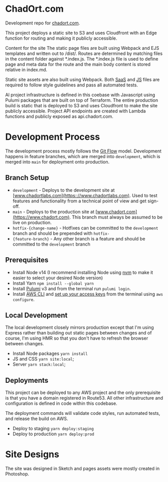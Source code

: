 ChadOrt.com
=======

Development repo for [chadort.com](https://www.chadort.com).

This project deploys a static site to S3 and uses Cloudfront with an Edge function for routing and making it publicly accessible. 

Content for the site 
The static page files are built using Webpack and EJS templates and written out to /dist/. Routes are determined by matching files in the content folder against *.index.js. The *.index.js file is used to define page and meta data for the route and the main body content is stored relative in index.md.

Static site assets are also built using Webpack. Both [SaaS](https://www.npmjs.com/package/@humanmade/stylelint-config) and [JS](https://www.npmjs.com/package/@humanmade/eslint-config) files are required to follow style guidelines and pass all automated tests.

Al project infrastructure is defined in this coebase with Javascript using Pulumi packages that are built on top of Terraform. The entire production build is static that is deployed to S3 and uses Cloudfront to make the site publicly accessible. Project API endpoints are created with Lambda functions and publicly exposed as api.chadort.com.

# Development Process
The development process mostly follows the [Git Flow](http://jeffkreeftmeijer.com/2010/why-arent-you-using-git-flow/) model. Development happens in feature branches, which are merged into `development`, which is merged into `main` for deployment onto production.

## Branch Setup
* `development` - Deploys to the development site at [www.chadortlabs.com](https:://www.chadortlabs.com). Used to test features and functionality from a technical point of view and get sign-off.
* `main` - Deploys to the production site at [www.chadort.com](https://www.chadort.com). This branch must always be assumed to be live on production.
* `hotfix-{change-name}` - Hotfixes can be committed to the `development` branch and should be prepended with `hotfix-`
* `{feature-branch}` - Any other branch is a feature and should be committed to the `development` branch

## Prerequisites
* Install Node v14 (I recommend installing Node using [nvm](https://github.com/nvm-sh/nvm) to make it easier to select your desired Node version)
* Install Yarn `npm install --global yarn`
* Install [Pulumi](https://www.pulumi.com/docs/get-started/install/) v3 and from the terminal run `pulumi login`.
* Install [AWS CLI](https://docs.aws.amazon.com/cli/latest/userguide/getting-started-install.html) and [set up your access keys](https://www.pulumi.com/docs/get-started/aws/begin/) from the terminal using `aws configure`.

## Local Development
The local development closely mirrors production except that I'm using Express rather than building out static pages between changes and of course, I'm using HMR so that you don't have to refresh the browser between changes. 

* Install Node packages `yarn install`
* JS and CSS `yarn site:local`;
* Server `yarn stack:local`;

## Deployments
This project can be deployed to any AWS project and the only prerequisite is that you have a domain registered in Route53. All other infrastructure and configuration is defined in code within this codebase.

The deployment commands will validate code styles, run automated tests, and release the build on AWS.
* Deploy to staging `yarn deploy:staging`
* Deploy to production `yarn deploy:prod`

# Site Designs
The site was designed in Sketch and pages assets were mostly created in Photoshop. 
